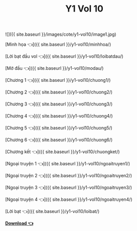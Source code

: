 ﻿---
layout: post
title: Y1 Vol 10
---

![]({{ site.baseurl }}/images/cote/y1-vol10/image1.jpg)

[Minh họa 👈]({{ site.baseurl }}/y1-vol10/minhhoa/)

[Lời bạt đầu vol 👈]({{ site.baseurl }}/y1-vol10/loibatdau/)

[Mở đầu 👈]({{ site.baseurl }}/y1-vol10/modau/)

[Chương 1 👈]({{ site.baseurl }}/y1-vol10/chuong1/)

[Chương 2 👈]({{ site.baseurl }}/y1-vol10/chuong2/)

[Chương 3 👈]({{ site.baseurl }}/y1-vol10/chuong3/)

[Chương 4 👈]({{ site.baseurl }}/y1-vol10/chuong4/)

[Chương 5 👈]({{ site.baseurl }}/y1-vol10/chuong5/)

[Chương 6 👈]({{ site.baseurl }}/y1-vol10/chuong6/)

[Chương kết 👈]({{ site.baseurl }}/y1-vol10/chuongket/)

[Ngoại truyện 1 👈]({{ site.baseurl }}/y1-vol10/ngoaitruyen1/)

[Ngoại truyện 2 👈]({{ site.baseurl }}/y1-vol10/ngoaitruyen2/)

[Ngoại truyện 3 👈]({{ site.baseurl }}/y1-vol10/ngoaitruyen3/)

[Ngoại truyện 4 👈]({{ site.baseurl }}/y1-vol10/ngoaitruyen4/)

[Lời bạt 👈]({{ site.baseurl }}/y1-vol10/loibat/)

[**Download 👈**](https://cote.ga/download/)